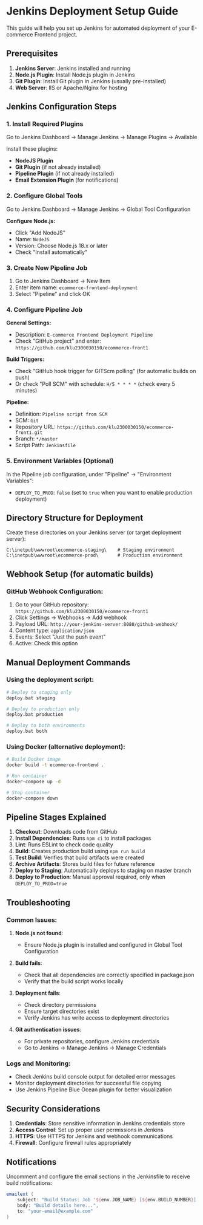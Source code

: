 # Jenkins Deployment Setup Guide

This guide will help you set up Jenkins for automated deployment of your E-commerce Frontend project.

## Prerequisites

1. **Jenkins Server**: Jenkins installed and running
2. **Node.js Plugin**: Install Node.js plugin in Jenkins
3. **Git Plugin**: Install Git plugin in Jenkins (usually pre-installed)
4. **Web Server**: IIS or Apache/Nginx for hosting

## Jenkins Configuration Steps

### 1. Install Required Plugins

Go to Jenkins Dashboard → Manage Jenkins → Manage Plugins → Available

Install these plugins:
- **NodeJS Plugin**
- **Git Plugin** (if not already installed)
- **Pipeline Plugin** (if not already installed)
- **Email Extension Plugin** (for notifications)

### 2. Configure Global Tools

Go to Jenkins Dashboard → Manage Jenkins → Global Tool Configuration

**Configure Node.js:**
- Click "Add NodeJS"
- Name: `NodeJS`
- Version: Choose Node.js 18.x or later
- Check "Install automatically"

### 3. Create New Pipeline Job

1. Go to Jenkins Dashboard → New Item
2. Enter item name: `ecommerce-frontend-deployment`
3. Select "Pipeline" and click OK

### 4. Configure Pipeline Job

**General Settings:**
- Description: `E-commerce Frontend Deployment Pipeline`
- Check "GitHub project" and enter: `https://github.com/klu2300030150/ecommerce-front1`

**Build Triggers:**
- Check "GitHub hook trigger for GITScm polling" (for automatic builds on push)
- Or check "Poll SCM" with schedule: `H/5 * * * *` (check every 5 minutes)

**Pipeline:**
- Definition: `Pipeline script from SCM`
- SCM: `Git`
- Repository URL: `https://github.com/klu2300030150/ecommerce-front1.git`
- Branch: `*/master`
- Script Path: `Jenkinsfile`

### 5. Environment Variables (Optional)

In the Pipeline job configuration, under "Pipeline" → "Environment Variables":
- `DEPLOY_TO_PROD`: `false` (set to `true` when you want to enable production deployment)

## Directory Structure for Deployment

Create these directories on your Jenkins server (or target deployment server):

```
C:\inetpub\wwwroot\ecommerce-staging\    # Staging environment
C:\inetpub\wwwroot\ecommerce-prod\       # Production environment
```

## Webhook Setup (for automatic builds)

### GitHub Webhook Configuration:

1. Go to your GitHub repository: `https://github.com/klu2300030150/ecommerce-front1`
2. Click Settings → Webhooks → Add webhook
3. Payload URL: `http://your-jenkins-server:8080/github-webhook/`
4. Content type: `application/json`
5. Events: Select "Just the push event"
6. Active: Check this option

## Manual Deployment Commands

### Using the deployment script:
```bash
# Deploy to staging only
deploy.bat staging

# Deploy to production only
deploy.bat production

# Deploy to both environments
deploy.bat both
```

### Using Docker (alternative deployment):
```bash
# Build Docker image
docker build -t ecommerce-frontend .

# Run container
docker-compose up -d

# Stop container
docker-compose down
```

## Pipeline Stages Explained

1. **Checkout**: Downloads code from GitHub
2. **Install Dependencies**: Runs `npm ci` to install packages
3. **Lint**: Runs ESLint to check code quality
4. **Build**: Creates production build using `npm run build`
5. **Test Build**: Verifies that build artifacts were created
6. **Archive Artifacts**: Stores build files for future reference
7. **Deploy to Staging**: Automatically deploys to staging on master branch
8. **Deploy to Production**: Manual approval required, only when `DEPLOY_TO_PROD=true`

## Troubleshooting

### Common Issues:

1. **Node.js not found**:
   - Ensure Node.js plugin is installed and configured in Global Tool Configuration

2. **Build fails**:
   - Check that all dependencies are correctly specified in package.json
   - Verify that the build script works locally

3. **Deployment fails**:
   - Check directory permissions
   - Ensure target directories exist
   - Verify Jenkins has write access to deployment directories

4. **Git authentication issues**:
   - For private repositories, configure Jenkins credentials
   - Go to Jenkins → Manage Jenkins → Manage Credentials

### Logs and Monitoring:

- Check Jenkins build console output for detailed error messages
- Monitor deployment directories for successful file copying
- Use Jenkins Pipeline Blue Ocean plugin for better visualization

## Security Considerations

1. **Credentials**: Store sensitive information in Jenkins credentials store
2. **Access Control**: Set up proper user permissions in Jenkins
3. **HTTPS**: Use HTTPS for Jenkins and webhook communications
4. **Firewall**: Configure firewall rules appropriately

## Notifications

Uncomment and configure the email sections in the Jenkinsfile to receive build notifications:

```groovy
emailext (
    subject: "Build Status: Job '${env.JOB_NAME} [${env.BUILD_NUMBER}]'",
    body: "Build details here...",
    to: "your-email@example.com"
)
```
